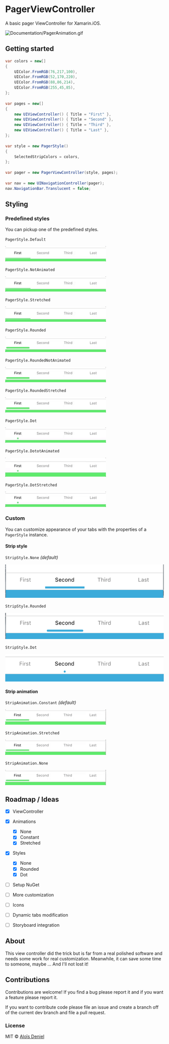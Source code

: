 # PagerViewController

A basic pager ViewController for Xamarin.iOS.

![Documentation/PagerAnimation.gif](Documentation/PagerAnimation.gi)

## Getting started

```csharp
var colors = new[]
{
	UIColor.FromRGB(76,217,100),
	UIColor.FromRGB(52,170,220),
	UIColor.FromRGB(88,86,214),
 	UIColor.FromRGB(255,45,85),
};

var pages = new[]
{
	new UIViewController() { Title = "First" },
	new UIViewController() { Title = "Second" },
	new UIViewController() { Title = "Third" },
	new UIViewController() { Title = "Last" },
};

var style = new PagerStyle()
{
    SelectedStripColors = colors,
};

var pager = new PagerViewController(style, pages);

var nav = new UINavigationController(pager);
nav.NavigationBar.Translucent = false;
```

## Styling

### Predefined styles

You can pickup one of the predefined styles.

`PagerStyle.Default`

![Documentation/PagerAnimation.gif](Documentation/Pager_Style_Default.gif)

`PagerStyle.NotAnimated`

![Documentation/PagerAnimation.gif](Documentation/Pager_Style_NotAnimated.gif)

`PagerStyle.Stretched`

![Documentation/PagerAnimation.gif](Documentation/Pager_Style_Stretched.gif)

`PagerStyle.Rounded`

![Documentation/PagerAnimation.gif](Documentation/Pager_Style_Rounded.gif)

`PagerStyle.RoundedNotAnimated`

![Documentation/PagerAnimation.gif](Documentation/Pager_Style_RoundedNotAnimated.gif)

`PagerStyle.RoundedStretched`

![Documentation/PagerAnimation.gif](Documentation/Pager_Style_RoundedStretched.gif)

`PagerStyle.Dot`

![Documentation/PagerAnimation.gif](Documentation/Pager_Style_Dot.gif)

`PagerStyle.DototAnimated`

![Documentation/PagerAnimation.gif](Documentation/Pager_Style_DotNotAnimated.gif)

`PagerStyle.DotStretched`

![Documentation/PagerAnimation.gif](Documentation/Pager_Style_DotStretched.gif)

### Custom

You can customize appearance of your tabs with the properties of a `PagerStyle` instance.

#### Strip style

`StripStyle.None` *(default)*

![Documentation/PagerAnimation.gif](Documentation/Pager_StripStyle_None.png)

`StripStyle.Rounded`

![Documentation/PagerAnimation.gif](Documentation/Pager_StripStyle_Rounded.png)

`StripStyle.Dot`

![Documentation/PagerAnimation.gif](Documentation/Pager_StripStyle_Dot.png)

#### Strip animation

`StripAnimation.Constant` *(default)*

![Documentation/PagerAnimation.gif](Documentation/Pager_Animation_Constant.gif)

`StripAnimation.Stretched`

![Documentation/PagerAnimation.gif](Documentation/Pager_Animation_Stretched.gif)

`StripAnimation.None`

![Documentation/PagerAnimation.gif](Documentation/Pager_Animation_None.gif)

## Roadmap / Ideas

- [X] ViewController
- [X] Animations
	- [X] None
	- [X] Constant
	- [X] Stretched
- [X] Styles
	- [X] None
	- [X] Rounded
	- [X] Dot
- [ ] Setup NuGet
- [ ] More customization
- [ ] Icons
- [ ] Dynamic tabs modification
- [ ] Storyboard integration


## About

This view controller did the trick but is far from a real polished software and needs some work for real customization. Meanwhile, it can save some time to someone, maybe ... And I'll not lost it!

## Contributions

Contributions are welcome! If you find a bug please report it and if you want a feature please report it.

If you want to contribute code please file an issue and create a branch off of the current dev branch and file a pull request.

### License

MIT © [Aloïs Deniel](http://aloisdeniel.github.io)